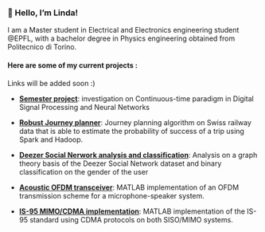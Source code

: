 ### 👋 Hello, I’m Linda! 
 
 I am a Master student in Electrical and Electronics engineering student @EPFL, with a bachelor degree in Physics engineering obtained from Politecnico di Torino. 
 
 #### Here are some of my current projects : 
 
 Links will be added soon :) 
 
 - [**Semester project**](): investigation on Continuous-time paradigm in Digital Signal Processing and Neural Networks 
 - [**Robust Journey planner**](): Journey planning algorithm on Swiss railway data that is able to estimate the probability of success of a trip using Spark and Hadoop.
 - [**Deezer Social Nerwork analysis and classification**](): Analysis on a graph theory basis of the Deezer Social Network dataset and binary classification on the gender of the user


 - [**Acoustic OFDM transceiver**](): MATLAB implementation of an OFDM transmission scheme for a microphone-speaker system. 
 - [**IS-95 MIMO/CDMA implementation**](): MATLAB implementation of the IS-95 standard using CDMA protocols on both SISO/MIMO systems.



